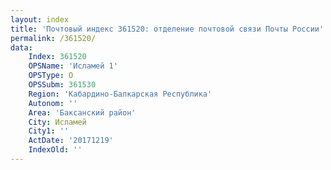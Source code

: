 ```yaml
---
layout: index
title: 'Почтовый индекс 361520: отделение почтовой связи Почты России'
permalink: /361520/
data:
    Index: 361520
    OPSName: 'Исламей 1'
    OPSType: О
    OPSSubm: 361530
    Region: 'Кабардино-Балкарская Республика'
    Autonom: ''
    Area: 'Баксанский район'
    City: Исламей
    City1: ''
    ActDate: '20171219'
    IndexOld: ''
---
```

